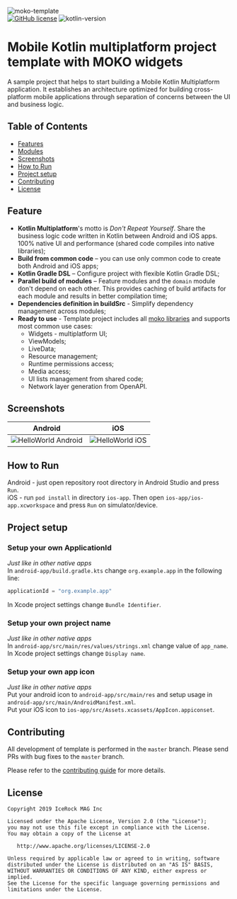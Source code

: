 ![moko-template](https://user-images.githubusercontent.com/5010169/66987007-1bbe9880-f0ea-11e9-8c3c-46b25926794b.png)  
[![GitHub license](https://img.shields.io/badge/license-Apache%20License%202.0-blue.svg?style=flat)](http://www.apache.org/licenses/LICENSE-2.0) ![kotlin-version](https://img.shields.io/badge/kotlin-1.3.70-orange)

# Mobile Kotlin multiplatform project template with MOKO widgets

A sample project that helps to start building a Mobile Kotlin Multiplatform application. It establishes an architecture optimized for building cross-platform mobile applications through separation of concerns between the UI and business logic.

## Table of Contents

- [Features](#features)
- [Modules](#modules)
- [Screenshots](#screenshots)
- [How to Run](#how-to-run)
- [Project setup](#project-setup)
- [Contributing](#contributing)
- [License](#license)

## Feature
- **Kotlin Multiplatform**'s motto is *Don't Repeat Yourself*. Share the business logic code written in Kotlin between Android and iOS apps. 100% native UI and performance (shared code compiles into native libraries);
- **Build from common code** – you can use only common code to create both Android and iOS apps;
- **Kotlin Gradle DSL** – Configure project with flexible Kotlin Gradle DSL;
- **Parallel build of modules** – Feature modules and the `domain` module don't depend on each other. This provides caching of build artifacts for each module and results in better compilation time;
- **Dependencies definition in buildSrc** - Simplify dependency management across modules;
- **Ready to use** - Template project includes all [moko libraries](https://moko.icerock.dev) and supports most common use cases:
  - Widgets - multiplatform UI;
  - ViewModels;
  - LiveData;
  - Resource management;
  - Runtime permissions access;
  - Media access;
  - UI lists management from shared code;
  - Network layer generation from OpenAPI.

## Screenshots

|Android|iOS|
|---|---|
|![HelloWorld Android](https://user-images.githubusercontent.com/5010169/69857402-84408e00-12c2-11ea-945a-5f287a754e67.png)|![HelloWorld iOS](https://user-images.githubusercontent.com/5010169/69857202-febcde00-12c1-11ea-8679-5b68b5b11c42.png)|

## How to Run

Android - just open repository root directory in Android Studio and press `Run`.  
iOS - run `pod install` in directory `ios-app`. Then open `ios-app/ios-app.xcworkspace` and press `Run` on simulator/device.

## Project setup

### Setup your own ApplicationId

*Just like in other native apps*  
In `android-app/build.gradle.kts` change `org.example.app` in the following line:
```kotlin
applicationId = "org.example.app"
```
In Xcode project settings change `Bundle Identifier`.

### Setup your own project name

*Just like in other native apps*  
In `android-app/src/main/res/values/strings.xml` change value of `app_name`.  
In Xcode project settings change `Display name`.

### Setup your own app icon

*Just like in other native apps*  
Put your android icon to `android-app/src/main/res` and setup usage in `android-app/src/main/AndroidManifest.xml`.  
Put your iOS icon to `ios-app/src/Assets.xcassets/AppIcon.appiconset`.

## Contributing

All development of template is performed in the `master` branch. Please send PRs with bug fixes to the `master` branch.

Please refer to the [contributing guide](CONTRIBUTING.md) for more details.

## License

    Copyright 2019 IceRock MAG Inc
    
    Licensed under the Apache License, Version 2.0 (the "License");
    you may not use this file except in compliance with the License.
    You may obtain a copy of the License at
    
       http://www.apache.org/licenses/LICENSE-2.0
    
    Unless required by applicable law or agreed to in writing, software
    distributed under the License is distributed on an "AS IS" BASIS,
    WITHOUT WARRANTIES OR CONDITIONS OF ANY KIND, either express or implied.
    See the License for the specific language governing permissions and
    limitations under the License.
